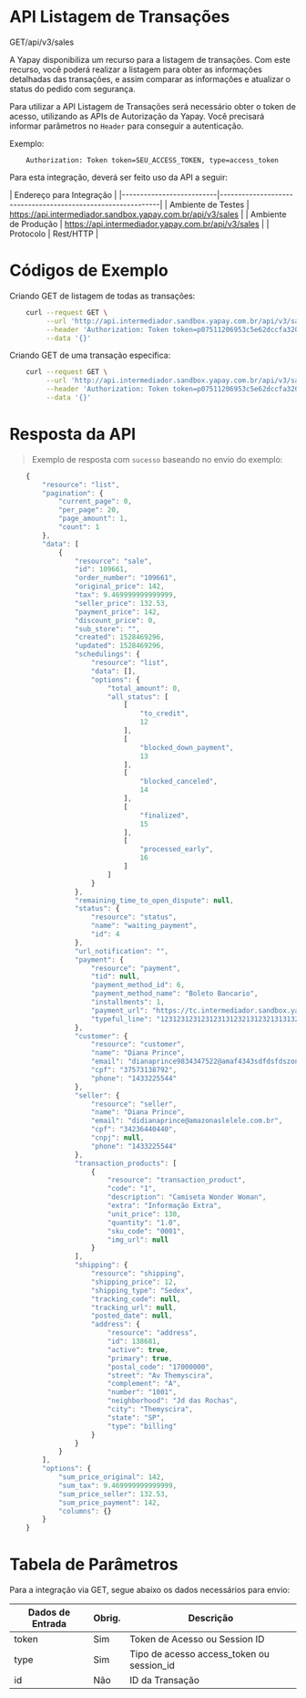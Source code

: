 # API Listagem de Transações

<span class="get">GET</span><span class="beforePost">/api/v3/sales</span>

A Yapay disponibiliza um recurso para a listagem de transações. Com este recurso, você poderá realizar a listagem para obter as informações detalhadas das transações, e assim comparar as informações e atualizar o status do pedido com segurança.

Para utilizar a API Listagem de Transações será necessário obter o token de acesso, utilizando as APIs de Autorização da Yapay. Você precisará informar parâmetros no `Header` para conseguir a autenticação.

Exemplo:

```
    Authorization: Token token=SEU_ACCESS_TOKEN, type=access_token
```


Para esta integração, deverá ser feito uso da API a seguir:

| Endereço para Integração                                                               |
|--------------------------|-------------------------------------------------------------|
| Ambiente de Testes       | https://api.intermediador.sandbox.yapay.com.br/api/v3/sales |
| Ambiente de Produção     | https://api.intermediador.yapay.com.br/api/v3/sales         |
| Protocolo                | Rest/HTTP                                                                |


# Códigos de Exemplo

Criando <span class="get">GET</span> de listagem de todas as transações:

```bash
    curl --request GET \
         --url 'http://api.intermediador.sandbox.yapay.com.br/api/v3/sales' \
         --header 'Authorization: Token token=p07511206953c5e62dccfa320k74a17fc9838ac287765641a8e65ab32740ddb0, type=access_token' \
         --data '{}'
```


Criando <span class="get">GET</span> de uma transação especifica:

```bash
    curl --request GET \
         --url 'http://api.intermediador.sandbox.yapay.com.br/api/v3/sales?id=109657' \
         --header 'Authorization: Token token=p07511206953c5e62dccfa320k74a17fc9838ac287765641a8e65ab32740ddb0, type=access_token' \
         --data '{}'
```


# Resposta da API

> Exemplo de resposta com `sucesso` baseando no envio do exemplo:

```javascript
    {
        "resource": "list",
        "pagination": {
            "current_page": 0,
            "per_page": 20,
            "page_amount": 1,
            "count": 1
        },
        "data": [
            {
                "resource": "sale",
                "id": 109661,
                "order_number": "109661",
                "original_price": 142,
                "tax": 9.469999999999999,
                "seller_price": 132.53,
                "payment_price": 142,
                "discount_price": 0,
                "sub_store": "",
                "created": 1528469296,
                "updated": 1528469296,
                "schedulings": {
                    "resource": "list",
                    "data": [],
                    "options": {
                        "total_amount": 0,
                        "all_status": [
                            [
                                "to_credit",
                                12
                            ],
                            [
                                "blocked_down_payment",
                                13
                            ],
                            [
                                "blocked_canceled",
                                14
                            ],
                            [
                                "finalized",
                                15
                            ],
                            [
                                "processed_early",
                                16
                            ]
                        ]
                    }
                },
                "remaining_time_to_open_dispute": null,
                "status": {
                    "resource": "status",
                    "name": "waiting_payment",
                    "id": 4
                },
                "url_notification": "",
                "payment": {
                    "resource": "payment",
                    "tid": null,
                    "payment_method_id": 6,
                    "payment_method_name": "Boleto Bancario",
                    "installments": 1,
                    "payment_url": "https://tc.intermediador.sandbox.yapay.com.br/payment/billet/2536492c4170741fc15e146ea82cadb9",
                    "typeful_line": "123123123123123131232131232131313211231321321"
                },
                "customer": {
                    "resource": "customer",
                    "name": "Diana Prince",
                    "email": "dianaprince9834347522@amaf4343sdfdsfdszonas1587.com",
                    "cpf": "37573138792",
                    "phone": "1433225544"
                },
                "seller": {
                    "resource": "seller",
                    "name": "Diana Prince",
                    "email": "didianaprince@amazonaslelele.com.br",
                    "cpf": "34236440440",
                    "cnpj": null,
                    "phone": "1433225544"
                },
                "transaction_products": [
                    {
                        "resource": "transaction_product",
                        "code": "1",
                        "description": "Camiseta Wonder Woman",
                        "extra": "Informação Extra",
                        "unit_price": 130,
                        "quantity": "1.0",
                        "sku_code": "0001",
                        "img_url": null
                    }
                ],
                "shipping": {
                    "resource": "shipping",
                    "shipping_price": 12,
                    "shipping_type": "Sedex",
                    "tracking_code": null,
                    "tracking_url": null,
                    "posted_date": null,
                    "address": {
                        "resource": "address",
                        "id": 138681,
                        "active": true,
                        "primary": true,
                        "postal_code": "17000000",
                        "street": "Av Themyscira",
                        "complement": "A",
                        "number": "1001",
                        "neighborhood": "Jd das Rochas",
                        "city": "Themyscira",
                        "state": "SP",
                        "type": "billing"
                    }
                }
            }
        ],
        "options": {
            "sum_price_original": 142,
            "sum_tax": 9.469999999999999,
            "sum_price_seller": 132.53,
            "sum_price_payment": 142,
            "columns": {}
        }
    }

```



# Tabela de Parâmetros

Para a integração via <span class="get">GET</span>, segue abaixo os dados necessários para envio:

| Dados de Entrada  | Obrig. | Descrição                                 |
|-------------------|--------|-------------------------------------------|
| token             | Sim    | Token de Acesso ou Session ID             |         
| type              | Sim    | Tipo de acesso access_token ou session_id |
| id                | Não    | ID da Transação                           |
